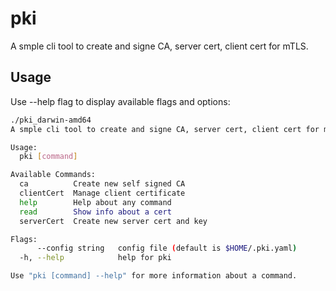 # pki

A smple cli tool to create and signe CA, server cert, client cert for mTLS.

## Usage

Use --help flag to display available flags and options:

```bash
./pki_darwin-amd64
A smple cli tool to create and signe CA, server cert, client cert for mTLS

Usage:
  pki [command]

Available Commands:
  ca          Create new self signed CA
  clientCert  Manage client certificate
  help        Help about any command
  read        Show info about a cert
  serverCert  Create new server cert and key

Flags:
      --config string   config file (default is $HOME/.pki.yaml)
  -h, --help            help for pki

Use "pki [command] --help" for more information about a command.
```
